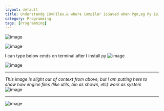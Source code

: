 ```yaml
---
layout: default
title: Understandg EnvFiles,& where Compiler IsSaved when Pgm,eg Py IsInstalled 
category: Programming
tags: [Programming]
---
```


![image](https://github.com/sbibek086/write-the-docs/assets/11883023/2572a938-78be-4004-bc8c-66d728e4d06b)

![image](https://github.com/sbibek086/write-the-docs/assets/11883023/b9cd3484-1216-49a6-9736-7ac89709cf2e)

I can type below cmds on terminal after I install py
![image](https://github.com/sbibek086/write-the-docs/assets/11883023/90b50ca3-7fc0-4a9a-848a-e2e6b2120a1c)

![image](https://github.com/sbibek086/write-the-docs/assets/11883023/b562fc25-ecaf-47e8-adb2-0a9100da86a4)

---
_This image is slight out of context from above, but I am putting here to show how engine files (like utils, bin as shown, etc) work as system_
![image](https://user-images.githubusercontent.com/11883023/168128647-21ed35dd-6d92-4bbe-afd1-bcec15aab700.png)

---
![image](https://github.com/sbibek086/write-the-docs/assets/11883023/9b53e01f-1389-4ace-a0a9-c0f4bd34e97c)

